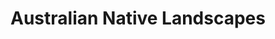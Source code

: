 ---
title: "Australian Native Landscapes"
url: /bathurst/australian-native-landscapes/
shop: Baustoffe
---